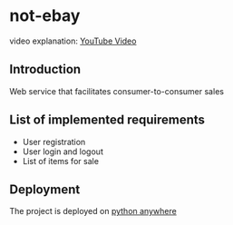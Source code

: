 # not-ebay

video explanation: [YouTube Video]()

## Introduction
Web service that facilitates consumer-to-consumer sales

## List of implemented requirements

* User registration
* User login and logout
* List of items for sale

## Deployment 

The project is deployed on [python anywhere](http://robertov.pythonanywhere.com/)







